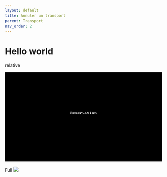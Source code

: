 ```yaml
---
layout: default
title: Annuler un transport
parent: Transport
nav_order: 2
---
```


# Hello world

relative

![](/assets/images/ani1.gif)

Full
![](https://exopal.github.io/assets/images/ani1.gif)